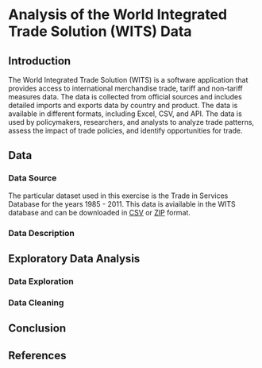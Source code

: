 # Analysis of the World Integrated Trade Solution (WITS) Data

## Introduction
The World Integrated Trade Solution (WITS) is a software application that provides access to international merchandise trade, tariff and non-tariff measures data. The data is collected from official sources and includes detailed imports and exports data by country and product. The data is available in different formats, including Excel, CSV, and API. The data is used by policymakers, researchers, and analysts to analyze trade patterns, assess the impact of trade policies, and identify opportunities for trade.

## Data
### Data Source
The particular dataset used in this exercise is the Trade in Services Database for the years 1985 - 2011. This data is aviailable in the WITS database and can be downloaded in [CSV](http://wits.worldbank.org/data/public/trade/TSD_February2015.csv) or [ZIP](http://wits.worldbank.org/data/public/trade/TSD_February2015.zip) format.

### Data Description

## Exploratory Data Analysis
### Data Exploration

### Data Cleaning

## Conclusion

## References
```
